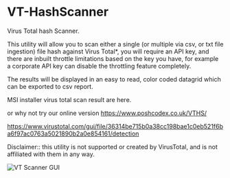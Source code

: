# VT-HashScanner
Virus Total hash Scanner.

This utility will allow you to scan either a single (or multiple via csv, or txt file ingestion) file hash against Virus Total*, you will require an API key, and there are inbuilt throttle limitations based on the key you have, for example a corporate API key can disable the throttling feature completely.

The results will be displayed in an easy to read, color coded datagrid which can be exported to csv report.

MSI installer virus total scan result are here.

or why not try our online version https://www.poshcodex.co.uk/VTHS/

https://www.virustotal.com/gui/file/36314be715b0a38cc198bae1c0eb521f6ba6f97ac0763a5021890b2a0e854161/detection

Disclaimer:: this utility is not supported or created by VirusTotal, and is not affiliated with them in any way.

![VT Scanner GUI](https://github.com/richeaston/VT-HashScanner/blob/main/Vthashscanner.png)
